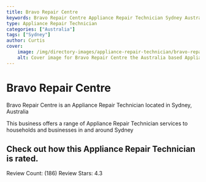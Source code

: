 ```yaml
---
title: Bravo Repair Centre
keywords: Bravo Repair Centre Appliance Repair Technician Sydney Australia 
type: Appliance Repair Technician 
categories: ["Australia"]
tags: ["Sydney"]
author: Curtis
cover:
    image: /img/directory-images/appliance-repair-technician/bravo-repair-centre.webp
    alt: Cover image for Bravo Repair Centre the Australia based Appliance Repair Technician servicing Sydney 
---
```


# Bravo Repair Centre
Bravo Repair Centre is an Appliance Repair Technician located in Sydney, Australia

This business offers a range of Appliance Repair Technician services to households and businesses in and around Sydney

## Check out how this Appliance Repair Technician is rated.
Review Count: (186)
Review Stars: 4.3
